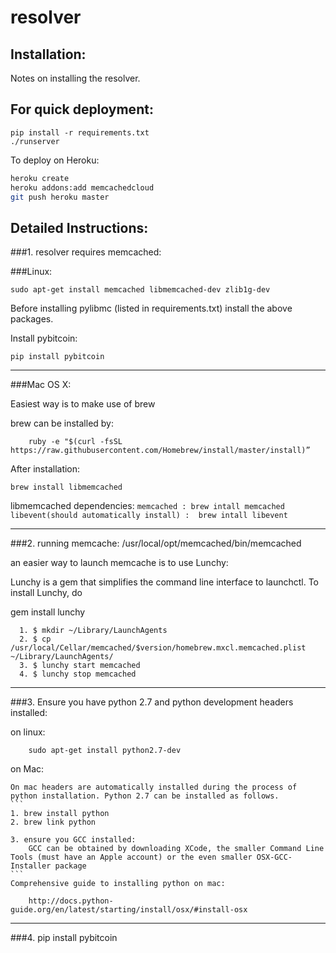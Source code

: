 resolver
=======

## Installation:

Notes on installing the resolver. 

## For quick deployment:

```
pip install -r requirements.txt
./runserver
```

To deploy on Heroku:

```bash
heroku create
heroku addons:add memcachedcloud
git push heroku master
```

## Detailed Instructions:

###1. resolver requires memcached:

###Linux:
```
sudo apt-get install memcached libmemcached-dev zlib1g-dev
```

Before installing pylibmc (listed in requirements.txt) install the above packages.

Install pybitcoin:
```
pip install pybitcoin
```

------------------------------------------------------------------
###Mac OS X:

Easiest way is to make use of brew

brew can  be installed by:
```
	ruby -e "$(curl -fsSL https://raw.githubusercontent.com/Homebrew/install/master/install)”
```
After installation:
```
brew install libmemcached
```
libmemcached dependencies: 
		```
		memcached : brew intall memcached 
		libevent(should automatically install) :  brew intall libevent 
		```

------------------------------------------------------------------
###2. running memcache:
/usr/local/opt/memcached/bin/memcached


an easier way to launch memcache is to use Lunchy:

Lunchy is a gem that simplifies the command line interface to launchctl. To install Lunchy, do

gem install lunchy
```
  1. $ mkdir ~/Library/LaunchAgents
  2. $ cp /usr/local/Cellar/memcached/$version/homebrew.mxcl.memcached.plist ~/Library/LaunchAgents/
  3. $ lunchy start memcached
  4. $ lunchy stop memcached
```

------------------------------------------------------------------
###3. Ensure you have python 2.7 and python development headers installed:

on linux:
```
	sudo apt-get install python2.7-dev
```

on Mac:
	
	On mac headers are automatically installed during the process of python installation. Python 2.7 can be installed as follows.
  	```
  	1. brew install python
    2. brew link python

    3. ensure you GCC installed:
    	GCC can be obtained by downloading XCode, the smaller Command Line Tools (must have an Apple account) or the even smaller OSX-GCC-Installer package
    ```
	Comprehensive guide to installing python on mac:
	
		http://docs.python-guide.org/en/latest/starting/install/osx/#install-osx



------------------------------------------------------------------

###4. pip install pybitcoin